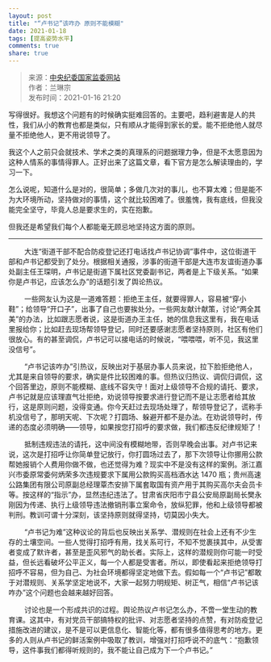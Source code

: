 ```yaml
---
layout: post
title: "“卢书记”该咋办 原则不能模糊"
date: 2021-01-18
tags: [提高姿势水平]
comments: true
share: true
---
```


> 来源：[中央纪委国家监委网站](http://www.ccdi.gov.cn/pl/202101/t20210117_234006.html)<br/>作者：兰琳宗<br/>发布时间：2021-01-16 21:20

写得很好。我想这个问题有的时候确实挺难回答的。主要吧，趋利避害是人的共性，我们从小的教育也都是类似，只有顺从才能得到家长的爱。能不拒绝他人就尽量不拒绝他人，更不用说领导了。

我这个人之前只会就技术、学术之类的真理系的问题据理力争，但是不太愿意因为这种人情系的事情得罪人。正好出来了这篇文章，看下官方是怎么解读理由的，学习一下。

怎么说呢，知道什么是对的，很简单；多做几次对的事儿，也不算太难；但是能不为大环境所动，坚持做对的事情，这个就比较困难了。很羞愧，我有底线，但我没能完全坚守，毕竟人总是要求生的，实在抱歉。

但我还是希望我们每个人都能毫无顾忌地坚持这方面的原则。

---

&nbsp;&nbsp;&nbsp;&nbsp;&nbsp;&nbsp;&nbsp;&nbsp;大连“街道干部不配合防疫登记还打电话找卢书记协调”事件中，这位街道干部和卢书记都受到了处分。根据相关通报，涉事的街道干部是大连市友谊街道办事处副主任王琛明，卢书记是街道下属社区党委副书记，两者是上下级关系。“如果你是卢书记，应该怎么办”的话题引发了舆论热议。

&nbsp;&nbsp;&nbsp;&nbsp;&nbsp;&nbsp;&nbsp;&nbsp;一些网友认为这是一道难答题：拒绝王主任，就要得罪人，容易被“穿小鞋”；给领导“开口子”，出事了自己也要挨处分。一些网友献计献策，讨论“两全其美”的办法，比如跟志愿者说，这是街道办王主任，她的信息我这里有，我在电话里报给你；比如赶去现场帮领导登记，同时还要感谢志愿者坚持原则，社区有他们很放心。有的甚至调侃，卢书记可以接电话的时候说，“喂喂喂，听不见，我这里没信号”。

&nbsp;&nbsp;&nbsp;&nbsp;&nbsp;&nbsp;&nbsp;&nbsp;“卢书记该咋办”引热议，反映出对于基层办事人员来说，拉下脸拒绝他人，尤其是来自领导的要求，确实是件比较困难的事。但热议归热议、调侃归调侃，这个回答里边，原则不能模糊、底线不容失守！面对上级领导不合规的请托、要求，卢书记就是应该理直气壮拒绝，劝说领导按要求进行登记而不是让志愿者给其放行，这是原则问题，没得变通。你今天赶过去现场处理了，帮领导登记了，谎称手机没信号了，那明天呢、下次呢？打圆场、躲避开都不是办法。在劝说领导时，传递的态度必须明确——领导，如果按您打招呼的要求做，我们都违反纪律规矩了！

&nbsp;&nbsp;&nbsp;&nbsp;&nbsp;&nbsp;&nbsp;&nbsp;抵制违规违法的请托，这中间没有模糊地带，否则早晚会出事。对卢书记来说，这次是打招呼让你简单登记放行，你打圆场过去了，那下次领导让你挪用公款帮她报销个人费用你做不做，也还觉得为难？现实中不是没有这样的案例。浙江嘉兴市委原常委何炳荣多次违规要求下属用公款购买高档酒水达 1470 瓶；贵州高速公路集团有限公司原副总经理覃杰安排下属套取国有资产用于其购买高尔夫会员卡等。按这样的“指示”办，显然违纪违法了。甘肃省庆阳市宁县公安局原副局长樊永刚因为传递、执行上级领导违法撤销刑事立案命令，放纵犯罪，他和上级领导都被判刑。教训可谓十分深刻，该坚持原则就得坚持，切莫因小失大。

&nbsp;&nbsp;&nbsp;&nbsp;&nbsp;&nbsp;&nbsp;&nbsp;“卢书记为难”这种议论的背后也反映出关系学、潜规则在社会上还有不少生存的土壤空间。一些人觉得打招呼有用，找关系可行，不知不觉裹挟其中，从受害者变成了默许者，甚至是歪风邪气的助长者。实际上，这样的潜规则你可能一时受益，但长远看破坏公平正义，每一个人都是受害者。所以，即使看起来拒绝领导打招呼不容易，但为自己、为社会环境都得坚定地做下去。假如每一个“卢书记”都敢于对潜规则、关系学坚定地说不，大家一起努力明规矩、树正气，相信“卢书记该咋办”这个问题也会越来越好回答。

&nbsp;&nbsp;&nbsp;&nbsp;&nbsp;&nbsp;&nbsp;&nbsp;讨论也是一个形成共识的过程。舆论热议卢书记怎么办，不啻一堂生动的教育课。这其中，有对党员干部搞特权的批评、对志愿者坚持的点赞，有对防疫登记措施改进的建议，是不是可以更信息化、智能化等，都有很多值得思考的地方。更多的人则从卢书记的鲜活案例中吸取了教训，增强对打招呼说不的底气：“抱歉领导，这件事我们都得听规则的，我不能让自己成为下一个卢书记。”